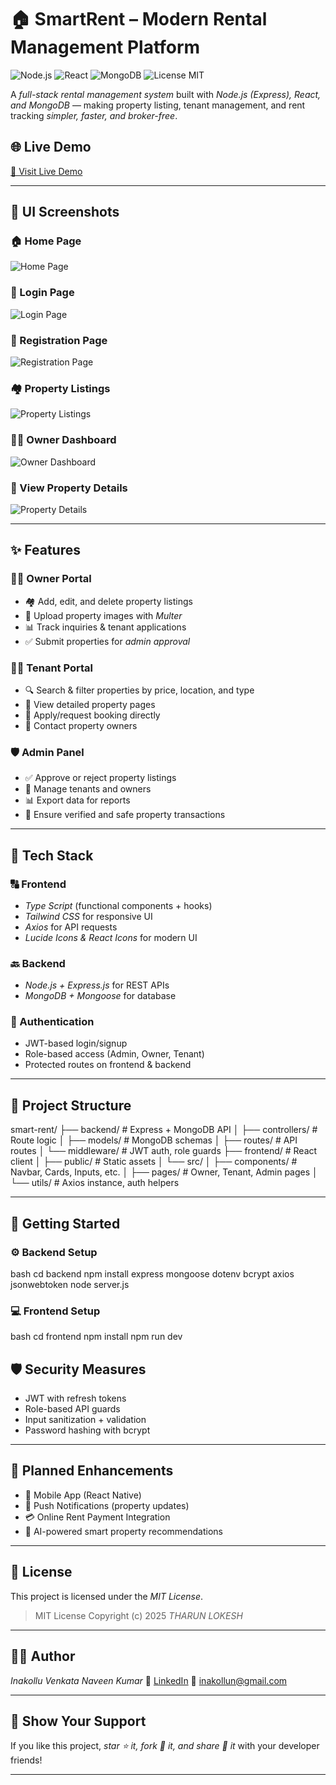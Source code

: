 # 🏠 SmartRent – Modern Rental Management Platform

![Node.js](https://img.shields.io/badge/Node.js-339933?style=for-the-badge\&logo=node.js\&logoColor=white) ![React](https://img.shields.io/badge/React-20232A?style=for-the-badge\&logo=react\&logoColor=61DAFB) ![MongoDB](https://img.shields.io/badge/MongoDB-47A248?style=for-the-badge\&logo=mongodb\&logoColor=white) ![License MIT](https://img.shields.io/badge/License-MIT-yellow?style=for-the-badge)

A *full-stack rental management system* built with *Node.js (Express), React, and MongoDB* — making property listing, tenant management, and rent tracking *simpler, faster, and broker-free*.

## 🌐 Live Demo

[🚀 Visit Live Demo](https://smart-renter-05od.onrender.com )

---

## 📸 UI Screenshots

### 🏠 Home Page

![Home Page](screenshots/home.png)

### 🔐 Login Page

![Login Page](screenshots/login.png)

### 📝 Registration Page

![Registration Page](screenshots/signup.png)

### 🏘 Property Listings

![Property Listings](screenshots/search.png)

### 🧑‍💼 Owner Dashboard

![Owner Dashboard](screenshots/dashboard.png)


### 📄 View Property Details

![Property Details](screenshots/view.png)

---

## ✨ Features

### 👨‍💼 Owner Portal

* 🏘 Add, edit, and delete property listings
* 📸 Upload property images with *Multer*
* 📊 Track inquiries & tenant applications
* ✅ Submit properties for *admin approval*

### 👨‍🎓 Tenant Portal

* 🔍 Search & filter properties by price, location, and type
* 🏡 View detailed property pages
* 📝 Apply/request booking directly
* 💬 Contact property owners

### 🛡 Admin Panel

* ✅ Approve or reject property listings
* 🧾 Manage tenants and owners
* 📊 Export data for reports
* 🚨 Ensure verified and safe property transactions

---

## 🧰 Tech Stack

### 🔠 Frontend

* *Type Script* (functional components + hooks)
* *Tailwind CSS* for responsive UI
* *Axios* for API requests
* *Lucide Icons & React Icons* for modern UI

### 🔙 Backend

* *Node.js + Express.js* for REST APIs
* *MongoDB + Mongoose* for database

### 🔐 Authentication

* JWT-based login/signup
* Role-based access (Admin, Owner, Tenant)
* Protected routes on frontend & backend

---

## 📁 Project Structure


smart-rent/
├── backend/                # Express + MongoDB API
│   ├── controllers/        # Route logic
│   ├── models/             # MongoDB schemas
│   ├── routes/             # API routes
│   └── middleware/         # JWT auth, role guards
├── frontend/               # React client
│   ├── public/             # Static assets
│   └── src/
│       ├── components/     # Navbar, Cards, Inputs, etc.
│       ├── pages/          # Owner, Tenant, Admin pages
│       └── utils/          # Axios instance, auth helpers


---

## 🚀 Getting Started

### ⚙ Backend Setup

bash
cd backend
npm install express mongoose dotenv bcrypt axios jsonwebtoken
node server.js


### 💻 Frontend Setup

bash
cd frontend
npm install
npm run dev


## 🛡 Security Measures

* JWT with refresh tokens
* Role-based API guards
* Input sanitization + validation
* Password hashing with bcrypt

---

## 🔮 Planned Enhancements

* 📱 Mobile App (React Native)
* 🔔 Push Notifications (property updates)
* 💳 Online Rent Payment Integration
* 🤖 AI-powered smart property recommendations

---

## 📃 License

This project is licensed under the *MIT License*.

> MIT License
> Copyright (c) 2025 *THARUN LOKESH*

---

## 👨‍💻 Author

*Inakollu Venkata Naveen Kumar*
🔗 [LinkedIn](https://www.linkedin.com/in/naveenkumarinakollu)
📧 [inakollun@gmail.com](mailto:inakollun@gmail.com)

---

## 🌟 Show Your Support

If you like this project, *star ⭐ it, fork 🍴 it, and share 💬 it* with your developer friends!

---

